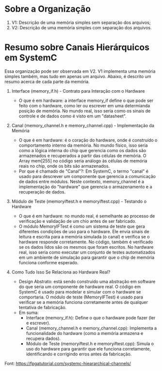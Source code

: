 # Sobre a Organização
 
1. V1: Descrição de uma memória simples sem separação dos arquivos;
2. V2: Descrição de uma memória simples com separação dos arquivos.

# Resumo sobre Canais Hierárquicos em SystemC

Essa organização pode ser observada em V2. V1 implementa uma memória simples também, mas tudo em apenas um arquivo. Abaixo, é descrito um resumo acerca de cada parte da memória.

1. Interface (memory_if.h) - Contrato para Interação com o Hardware

   * O que é em hardware: a interface memory_if define o que pode ser feito com o hardware, como ler ou escrever em uma determianda posição de memória. No mundo real, isso seria como os sinais de controle e de dados como é visto em um "datasheet".

2. Canal (memory_channel.h e memory_channel.cpp) - Implementação da Memória

   * O que é em hardware: é o coração do hardware, onde é construído o comportamento interno da memória. No mundo físico, isso seria como a lõgica interna do chip que gerencia como os dados são armazenados e recuperados a partir das células de memória. O Array mem[255] no código seria análogo às células de memória reais no chip, onde os bits são armazenados. 
   * Por que é chamado de "Canal"?: Em SystemC, o termo "canal" é usado para descrever um componente que gerencia a comunicação de dados entre módulos. Neste contexto, memory_channel é a implementação do "hardware" que gerencia o armazenamento e a recuperação de dados.

3. Módulo de Teste (memoryiftest.h e memoryiftest.cpp) - Testando o Hardware

   * O que é em hardware: no mundo real, é semelhante ao processo de verificação e validação de um chio antes de ser fabricado.
   * O módulo MemoryIFTest é como um sistema de teste que gera diferentes condições de uso para o hardware. Ele envia sinais de leitura e escrita para a memória simulada (o canal) e verifica se o hardware responde corretamente. No código, também é verificado se os dados lidos são os mesmos que foram escritos. No hardware real, isso seria como executar um conjunto de testes automatizados em um ambiente de simulação para garantir que o chip de memória funciona conforme esperado.

4. Como Tudo Isso Se Relaciona ao Hardware Real?

   * Design Abstrato: está sendo construído uma abstração em software do que seria um componente de hardware real. O código em SystemC é usado para modelar e simular com o hardware se comportaria. O módulo de teste (MemoryIFTest) é usado para verificar se a memória funciona corretamente antes de qualquer tentativa de fabricação.
   * Em suma: 
      * Interface (memory_if.h): Define o que o hardware pode fazer (ler e escrever).
      * Canal (memory_channel.h e memory_channel.cpp): Implementa a funcionalidade do hardware (como a memória armazena e recupera dados).
      * Módulo de Teste (memoryiftest.h e memoryiftest.cpp): Simula o uso do hardware para garantir que ele funciona corretamente, identificando e corrigindo erros antes da fabricação.


Font: https://fpgatutorial.com/systemc-hieararchical-channels/